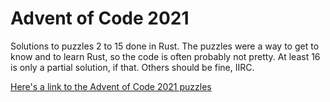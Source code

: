 # Advent of Code 2021
Solutions to puzzles 2 to 15 done in Rust. The puzzles were a way to get to know and to learn Rust, so the code is often probably not pretty. At least 16 is only a partial solution, if that. Others should be fine, IIRC.

[Here's a link to the Advent of Code 2021 puzzles](https://adventofcode.com/2021)
